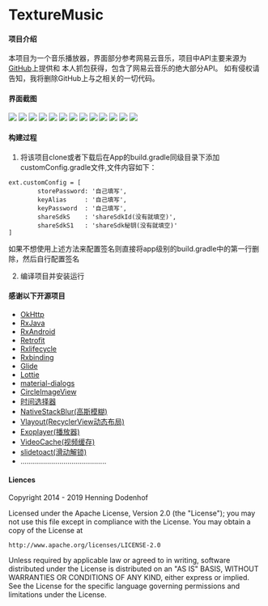 # TextureMusic

#### 项目介绍
本项目为一个音乐播放器，界面部分参考网易云音乐，项目中API主要来源为<a href="https://binaryify.github.io/NeteaseCloudMusicApi/#/">GitHub</a>上提供和
本人抓包获得，包含了网易云音乐的绝大部分API。
如有侵权请告知，我将删除GitHub上与之相关的一切代码。

#### 界面截图
![](images/主页1.jpg) ![](images/主页2.jpg) ![](images/主页4.jpg)
![](images/播放界面.jpg) ![](images/歌手.jpg) ![](images/电台排行.jpg)
![](images/歌单详情.jpg) ![](images/mv.jpg) ![](images/MV详情.jpg)
![](images/评论.jpg) ![](images/设置.jpg) ![](images/换肤.jpg)
![](images/播放记录.jpg)

#### 构建过程

1. 将该项目clone或者下载后在App的build.gradle同级目录下添加customConfig.gradle文件,文件内容如下：
```
ext.customConfig = [
        storePassword: '自己填写',
        keyAlias     : '自己填写',
        keyPassword  : '自己填写',
        shareSdkS    : 'shareSdkId(没有就填空)',
        shareSdkS1   : 'shareSdk秘钥(没有就填空)'
]
```
 如果不想使用上述方法来配置签名则直接将app级别的build.gradle中的第一行删除，然后自行配置签名

2. 编译项目并安装运行

#### 感谢以下开源项目
- <a href="https://github.com/square/okhttp"> OkHttp</a>
- <a href="https://github.com/ReactiveX/RxJava">RxJava</a>
- <a href="https://github.com/ReactiveX/RxAndroid"> RxAndroid</a>
- <a href="https://github.com/square/retrofit">Retrofit</a>
- <a href="https://github.com/trello/RxLifecycle"> Rxlifecycle</a>
- <a href="https://github.com/JakeWharton/RxBinding">Rxbinding </a>
- <a href="https://github.com/bumptech/glide">Glide</a>
- <a href="https://github.com/airbnb/lottie-android">Lottie</a>
- <a href="https://github.com/afollestad/material-dialogs">material-dialogs</a>
- <a href="https://github.com/hdodenhof/CircleImageView">CircleImageView</a>
- <a href="https://github.com/code-troopers/android-betterpickers">时间选择器</a>
- <a href="https://github.com/Commit451/NativeStackBlur">NativeStackBlur(高斯模糊)</a>
- <a href="https://github.com/alibaba/vlayout">Vlayout(RecyclerView动态布局)</a>
- <a href="https://github.com/google/ExoPlayer">Exoplayer(播放器)</a>
- <a href="https://github.com/danikula/AndroidVideoCache"> VideoCache(视频缓存)</a>
- <a href="https://github.com/cortinico/slidetoact">slidetoact(滑动解锁)</a>
- ..........................................

#### Liences
 Copyright 2014 - 2019 Henning Dodenhof

Licensed under the Apache License, Version 2.0 (the "License");
you may not use this file except in compliance with the License.
You may obtain a copy of the License at

    http://www.apache.org/licenses/LICENSE-2.0

Unless required by applicable law or agreed to in writing, software
distributed under the License is distributed on an "AS IS" BASIS,
WITHOUT WARRANTIES OR CONDITIONS OF ANY KIND, either express or implied.
See the License for the specific language governing permissions and
limitations under the License.









